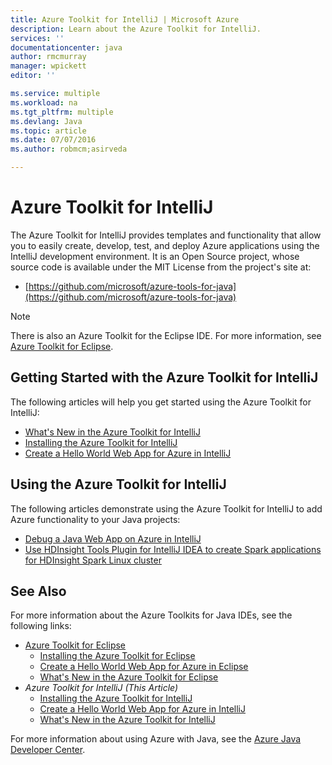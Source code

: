 ```yaml
---
title: Azure Toolkit for IntelliJ | Microsoft Azure
description: Learn about the Azure Toolkit for IntelliJ.
services: ''
documentationcenter: java
author: rmcmurray
manager: wpickett
editor: ''

ms.service: multiple
ms.workload: na
ms.tgt_pltfrm: multiple
ms.devlang: Java
ms.topic: article
ms.date: 07/07/2016
ms.author: robmcm;asirveda

---
```

# Azure Toolkit for IntelliJ
The Azure Toolkit for IntelliJ provides templates and functionality that allow you to easily create, develop, test, and deploy Azure applications using the IntelliJ development environment. It is an Open Source project, whose source code is available under the MIT License from the project's site at:

* [https://github.com/microsoft/azure-tools-for-java](https://github.com/microsoft/azure-tools-for-java)

> [!NOTE]
> There is also an Azure Toolkit for the Eclipse IDE. For more information, see [Azure Toolkit for Eclipse](azure-toolkit-for-eclipse.md).
> 
> 

## Getting Started with the Azure Toolkit for IntelliJ
The following articles will help you get started using the Azure Toolkit for IntelliJ:

* [What's New in the Azure Toolkit for IntelliJ](azure-toolkit-for-intellij-whats-new.md)
* [Installing the Azure Toolkit for IntelliJ](azure-toolkit-for-intellij-installation.md)
* [Create a Hello World Web App for Azure in IntelliJ](app-service-web/app-service-web-intellij-create-hello-world-web-app.md)

## Using the Azure Toolkit for IntelliJ
The following articles demonstrate using the Azure Toolkit for IntelliJ to add Azure functionality to your Java projects:

* [Debug a Java Web App on Azure in IntelliJ](app-service-web/app-service-web-debug-java-web-app-in-intellij.md)
* [Use HDInsight Tools Plugin for IntelliJ IDEA to create Spark applications for HDInsight Spark Linux cluster](hdinsight/hdinsight-apache-spark-intellij-tool-plugin.md)

## See Also
For more information about the Azure Toolkits for Java IDEs, see the following links:

* [Azure Toolkit for Eclipse](azure-toolkit-for-eclipse.md)
  * [Installing the Azure Toolkit for Eclipse](azure-toolkit-for-eclipse-installation.md)
  * [Create a Hello World Web App for Azure in Eclipse](app-service-web/app-service-web-eclipse-create-hello-world-web-app.md)
  * [What's New in the Azure Toolkit for Eclipse](azure-toolkit-for-eclipse-whats-new.md)
* *Azure Toolkit for IntelliJ (This Article)*
  * [Installing the Azure Toolkit for IntelliJ](azure-toolkit-for-intellij-installation.md)
  * [Create a Hello World Web App for Azure in IntelliJ](app-service-web/app-service-web-intellij-create-hello-world-web-app.md)
  * [What's New in the Azure Toolkit for IntelliJ](azure-toolkit-for-intellij-whats-new.md)

For more information about using Azure with Java, see the [Azure Java Developer Center](https://azure.microsoft.com/develop/java/).

<!-- URL List -->

[Azure Toolkit for Eclipse]: ./azure-toolkit-for-eclipse.md
[Azure Toolkit for IntelliJ]: ./azure-toolkit-for-intellij.md
[Create a Hello World Web App for Azure in Eclipse]: ./app-service-web/app-service-web-eclipse-create-hello-world-web-app.md
[Create a Hello World Web App for Azure in IntelliJ]: ./app-service-web/app-service-web-intellij-create-hello-world-web-app.md
[Installing the Azure Toolkit for Eclipse]: ./azure-toolkit-for-eclipse-installation.md
[Installing the Azure Toolkit for IntelliJ]: ./azure-toolkit-for-intellij-installation.md
[What's New in the Azure Toolkit for Eclipse]: ./azure-toolkit-for-eclipse-whats-new.md
[What's New in the Azure Toolkit for IntelliJ]: ./azure-toolkit-for-intellij-whats-new.md

[Azure Java Developer Center]: https://azure.microsoft.com/develop/java/

[Debug a Java Web App on Azure in IntelliJ]: ./app-service-web/app-service-web-debug-java-web-app-in-intellij.md
[HDInsight Tools Plugin for IntelliJ]: ./hdinsight/hdinsight-apache-spark-intellij-tool-plugin.md